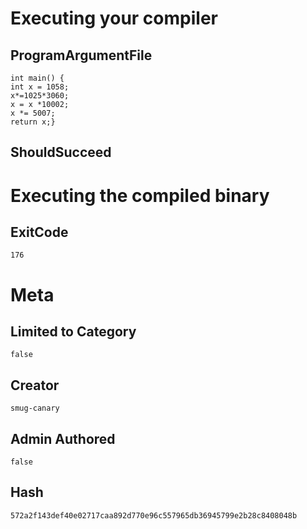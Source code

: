 # Executing your compiler

## ProgramArgumentFile

```
int main() {
int x = 1058;
x*=1025*3060;
x = x *10002;
x *= 5007;
return x;}
```

## ShouldSucceed

# Executing the compiled binary

## ExitCode

```
176
```

# Meta

## Limited to Category

```
false
```

## Creator

```
smug-canary
```

## Admin Authored

```
false
```

## Hash

```
572a2f143def40e02717caa892d770e96c557965db36945799e2b28c8408048b
```
